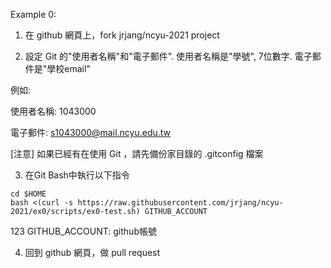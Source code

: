 Example 0:

1. 在 github 網頁上，fork jrjang/ncyu-2021 project

2. 設定 Git 的"使用者名稱"和"電子郵件". 使用者名稱是"學號", 7位數字. 電子郵件是"學校email"

例如:

使用者名稱: 1043000

電子郵件: s1043000@mail.ncyu.edu.tw

[注意] 如果已經有在使用 Git ，請先備份家目錄的 .gitconfig 檔案

3. 在Git Bash中執行以下指令

```
cd $HOME
bash <(curl -s https://raw.githubusercontent.com/jrjang/ncyu-2021/ex0/scripts/ex0-test.sh) GITHUB_ACCOUNT
```
123
GITHUB_ACCOUNT: github帳號

4. 回到 github 網頁，做 pull request
